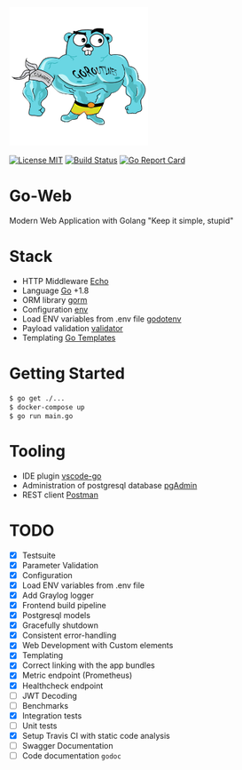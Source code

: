 ![big-gopher](big-gopher.png)

[![License MIT](https://img.shields.io/badge/License-MIT-blue.svg)](http://opensource.org/licenses/MIT)
[![Build Status](https://travis-ci.org/StarpTech/go-web.svg?branch=master)](https://travis-ci.org/StarpTech/go-web)
[![Go Report Card](https://goreportcard.com/badge/github.com/StarpTech/go-web)](https://goreportcard.com/report/github.com/StarpTech/go-web)

# Go-Web
Modern Web Application with Golang "Keep it simple, stupid"

# Stack
- HTTP Middleware [Echo](https://echo.labstack.com/)
- Language [Go](https://golang.org/) +1.8
- ORM library [gorm](https://github.com/jinzhu/gorm)
- Configuration [env](https://github.com/caarlos0/env)
- Load ENV variables from .env file [godotenv](https://github.com/joho/godotenv)
- Payload validation [validator](https://github.com/go-playground/validator)
- Templating [Go Templates](https://golang.org/pkg/text/template/)

# Getting Started

```
$ go get ./...
$ docker-compose up
$ go run main.go
```

# Tooling

- IDE plugin [vscode-go](https://github.com/Microsoft/vscode-go)
- Administration of postgresql database [pgAdmin](https://www.pgadmin.org/)
- REST client [Postman](https://chrome.google.com/webstore/detail/postman/fhbjgbiflinjbdggehcddcbncdddomop?hl=en)

# TODO

- [X] Testsuite
- [X] Parameter Validation
- [X] Configuration
- [X] Load ENV variables from .env file
- [X] Add Graylog logger
- [X] Frontend build pipeline
- [X] Postgresql models
- [X] Gracefully shutdown
- [X] Consistent error-handling
- [X] Web Development with Custom elements
- [X] Templating
- [X] Correct linking with the app bundles
- [X] Metric endpoint (Prometheus)
- [X] Healthcheck endpoint
- [ ] JWT Decoding
- [ ] Benchmarks
- [X] Integration tests
- [ ] Unit tests
- [X] Setup Travis CI with static code analysis
- [ ] Swagger Documentation
- [ ] Code documentation `godoc`

